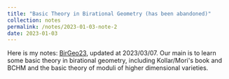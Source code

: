 ```yaml
---
title: "Basic Theory in Birational Geometry (has been abandoned)"
collection: notes
permalink: /notes/2023-01-03-note-2
date: 2023-01-03
---
```

Here is my notes: [BirGeo23](https://dvlxlwz.github.io/MyBlogs/my_notes/BirationalGeometry.pdf), updated at 2023/03/07. Our main is to learn some basic theory in birational geometry, including Kollar/Mori's book and BCHM and the basic theory of moduli of higher dimensional varieties.
